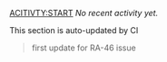 <ACITIVTY:START>
_No recent activity yet._
<!--ACTIVITY:END-->
This section is auto-updated by CI
>first update for RA-46 issue
